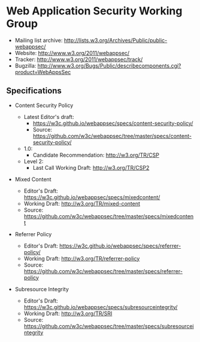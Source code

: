 Web Application Security Working Group
======================================

* Mailing list archive: <http://lists.w3.org/Archives/Public/public-webappsec/>
* Website: <http://www.w3.org/2011/webappsec/>
* Tracker: <http://www.w3.org/2011/webappsec/track/>
* Bugzilla: <http://www.w3.org/Bugs/Public/describecomponents.cgi?product=WebAppsSec>

## Specifications

* Content Security Policy
    * Latest Editor's draft:
        * <https://w3c.github.io/webappsec/specs/content-security-policy/>
        * Source: <https://github.com/w3c/webappsec/tree/master/specs/content-security-policy/>
    * 1.0:
        * Candidate Recommendation: <http://w3.org/TR/CSP>
    * Level 2:
        * Last Call Working Draft: <http://w3.org/TR/CSP2>

* Mixed Content
    * Editor's Draft: <https://w3c.github.io/webappsec/specs/mixedcontent/>
    * Working Draft: <http://w3.org/TR/mixed-content>
    * Source: <https://github.com/w3c/webappsec/tree/master/specs/mixedcontent>

* Referrer Policy
    * Editor's Draft: <https://w3c.github.io/webappsec/specs/referrer-policy/>
    * Working Draft: <http://w3.org/TR/referrer-policy>
    * Source: <https://github.com/w3c/webappsec/tree/master/specs/referrer-policy>

* Subresource Integrity
    * Editor's Draft: <https://w3c.github.io/webappsec/specs/subresourceintegrity/>
    * Working Draft: <http://w3.org/TR/SRI>
    * Source: <https://github.com/w3c/webappsec/tree/master/specs/subresourceintegrity>
